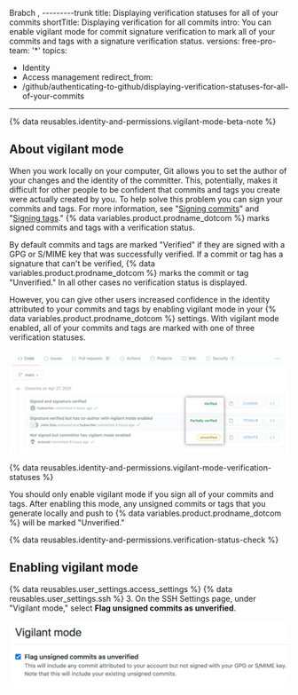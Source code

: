Brabch
,
---------trunk
title: Displaying verification statuses for all of your commits
shortTitle: Displaying verification for all commits
intro: You can enable vigilant mode for commit signature verification to mark all of your commits and tags with a signature verification status.
versions:
  free-pro-team: '*'
topics:
  - Identity
  - Access management
redirect_from:
  - /github/authenticating-to-github/displaying-verification-statuses-for-all-of-your-commits
---
{% data reusables.identity-and-permissions.vigilant-mode-beta-note %}

## About vigilant mode

When you work locally on your computer, Git allows you to set the author of your changes and the identity of the committer. This, potentially, makes it difficult for other people to be confident that commits and tags you create were actually created by you. To help solve this problem you can sign your commits and tags. For more information, see "[Signing commits](/github/authenticating-to-github/signing-commits)" and "[Signing tags](/github/authenticating-to-github/signing-tags)." {% data variables.product.prodname_dotcom %} marks signed commits and tags with a verification status. 

By default commits and tags are marked "Verified" if they are signed with a GPG or S/MIME key that was successfully verified. If a commit or tag has a signature that can't be verified, {% data variables.product.prodname_dotcom %} marks the commit or tag "Unverified." In all other cases no verification status is displayed.

However, you can give other users increased confidence in the identity attributed to your commits and tags by enabling vigilant mode in your {% data variables.product.prodname_dotcom %} settings. With vigilant mode enabled, all of your commits and tags are marked with one of three verification statuses.

![Signature verification statuses](/assets/images/help/commits/signature-verification-statuses.png)

{% data reusables.identity-and-permissions.vigilant-mode-verification-statuses %}

You should only enable vigilant mode if you sign all of your commits and tags. After enabling this mode, any unsigned commits or tags that you generate locally and push to {% data variables.product.prodname_dotcom %} will be marked "Unverified."

{% data reusables.identity-and-permissions.verification-status-check %}

## Enabling vigilant mode

{% data reusables.user_settings.access_settings %}
{% data reusables.user_settings.ssh %}
3. On the SSH Settings page, under "Vigilant mode," select **Flag unsigned commits as unverified**.

   ![Flag unsigned commits as unverified checkbox](/assets/images/help/commits/vigilant-mode-checkbox.png)
